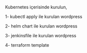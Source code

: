 Kubernetes içerisinde kurulun,

1- kubectl apply ile kurulan wordpress

2- helm chart ile kurulan wordpress

3- jenkinsfile ile kurulan wordpress

4- terraform template

